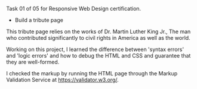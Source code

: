 Task 01 of 05 for Responsive Web Design certification.

- Build a  tribute page 

This tribute page relies on the works of Dr. Martin Luther King Jr., The man who contributed significantly to civil rights in America as well as the world.  

Working on this project, I learned the difference between 'syntax errors' and 'logic errors' and how to debug the HTML and CSS and guarantee that they are well-formed.

I checked the markup by running the HTML page through the Markup Validation Service at https://validator.w3.org/.

